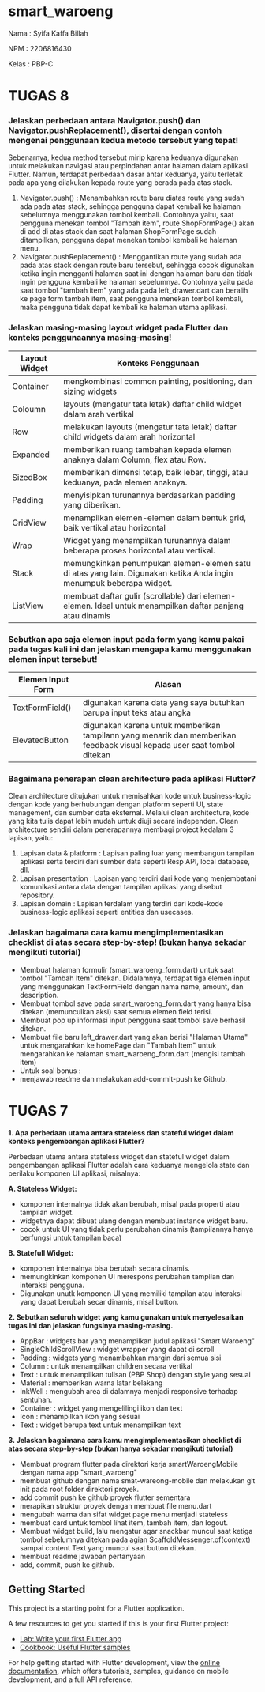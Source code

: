 # smart_waroeng

Nama    : Syifa Kaffa Billah

NPM     : 2206816430

Kelas   : PBP-C

# TUGAS 8
### Jelaskan perbedaan antara Navigator.push() dan Navigator.pushReplacement(), disertai dengan contoh mengenai penggunaan kedua metode tersebut yang tepat!

Sebenarnya, kedua method tersebut mirip karena keduanya digunakan untuk melakukan navigasi atau perpindahan antar halaman dalam aplikasi Flutter. Namun, terdapat perbedaan dasar antar keduanya, yaitu terletak pada apa yang dilakukan kepada route yang berada pada atas stack.

1. Navigator.push() : Menambahkan route baru diatas route yang sudah ada pada atas stack, sehingga pengguna dapat kembali ke halaman sebelumnya menggunakan tombol kembali. Contohnya yaitu, saat pengguna menekan tombol "Tambah item", route ShopFormPage() akan di add di atas stack dan saat halaman ShopFormPage sudah ditampilkan, pengguna dapat menekan tombol kembali ke halaman menu.
2. Navigator.pushReplacement() : Menggantikan route yang sudah ada pada atas stack dengan route baru tersebut, sehingga cocok digunakan ketika ingin mengganti halaman saat ini dengan halaman baru dan tidak ingin pengguna kembali ke halaman sebelumnya. Contohnya yaitu pada saat tombol "tambah item" yang ada pada left_drawer.dart dan beralih ke page form tambah item, saat pengguna menekan tombol kembali, maka pengguna tidak dapat kembali ke halaman utama aplikasi.

### Jelaskan masing-masing layout widget pada Flutter dan konteks penggunaannya masing-masing!

| Layout Widget | Konteks Penggunaan |
| ----- | ----- |
| Container | mengkombinasi common painting, positioning, dan sizing widgets |
| Coloumn | layouts (mengatur tata letak) daftar child widget dalam arah vertikal |
| Row | melakukan layouts (mengatur tata letak) daftar child widgets dalam arah horizontal |
| Expanded | memberikan ruang tambahan kepada elemen anaknya dalam Column, flex atau Row.|
| SizedBox | memberikan dimensi tetap, baik lebar, tinggi, atau keduanya, pada elemen anaknya.|
| Padding | menyisipkan turunannya berdasarkan padding yang diberikan.|
| GridView | menampilkan elemen-elemen dalam bentuk grid, baik vertikal atau horizontal|
| Wrap | Widget yang menampilkan turunannya dalam beberapa proses horizontal atau vertikal.|
| Stack |  memungkinkan penumpukan elemen-elemen satu di atas yang lain. Digunakan ketika Anda ingin menumpuk beberapa widget.|
| ListView | membuat daftar gulir (scrollable) dari elemen-elemen. Ideal untuk menampilkan daftar panjang atau dinamis|

### Sebutkan apa saja elemen input pada form yang kamu pakai pada tugas kali ini dan jelaskan mengapa kamu menggunakan elemen input tersebut!
| Elemen Input Form | Alasan |
| ----- | ----- |
| TextFormField() | digunakan karena data yang saya butuhkan barupa input teks atau angka|
| ElevatedButton | digunakan karena untuk memberikan tampilann yang menarik dan memberikan feedback visual kepada user saat tombol ditekan |

### Bagaimana penerapan clean architecture pada aplikasi Flutter?
Clean architecture ditujukan untuk memisahkan kode untuk business-logic dengan kode yang berhubungan dengan platform seperti UI, state management, dan sumber data eksternal. Melalui clean architecture, kode yang kita tulis dapat lebih mudah untuk diuji secara independen. Clean architecture sendiri dalam penerapannya membagi project kedalam 3 lapisan, yaitu: 

1. Lapisan data & platform : Lapisan paling luar yang membangun tampilan aplikasi serta terdiri dari sumber data seperti Resp API, local database, dll. 
2. Lapisan presentation : Lapisan yang terdiri dari kode yang menjembatani komunikasi antara data dengan tampilan aplikasi yang disebut repository. 
3. Lapisan domain : Lapisan terdalam yang terdiri dari kode-kode business-logic aplikasi seperti entities dan usecases.

### Jelaskan bagaimana cara kamu mengimplementasikan checklist di atas secara step-by-step! (bukan hanya sekadar mengikuti tutorial)
- Membuat halaman formulir (smart_waroeng_form.dart) untuk saat tombol "Tambah Item" ditekan. Didalamnya, terdapat tiga elemen input yang menggunakan TextFormField dengan nama name, amount, dan description. 
- Membuat tombol save pada smart_waroeng_form.dart yang hanya bisa ditekan (memunculkan aksi) saat semua elemen field terisi.
- Membuat pop up informasi input pengguna saat tombol save berhasil ditekan.
- Membuat file baru left_drawer.dart yang akan berisi "Halaman Utama" untuk mengarahkan ke homePage dan "Tambah Item" untuk mengarahkan ke halaman smart_waroeng_form.dart (mengisi tambah item)
- Untuk soal bonus :
- menjawab readme dan melakukan add-commit-push ke Github.

# TUGAS 7
**1. Apa perbedaan utama antara stateless dan stateful widget dalam konteks pengembangan aplikasi Flutter?**
   
   Perbedaan utama antara stateless widget dan stateful widget dalam pengembangan aplikasi Flutter adalah cara keduanya mengelola state dan perilaku komponen UI aplikasi, misalnya:

**A. Stateless Widget:**
- komponen internalnya tidak akan berubah, misal pada properti atau tampilan widget.
- widgetnya dapat dibuat ulang dengan membuat instance widget baru.
- cocok untuk UI yang tidak perlu perubahan dinamis (tampilannya hanya berfungsi untuk tampilan baca)
  
**B. Statefull Widget:**
- komponen internalnya bisa berubah secara dinamis.
- memungkinkan komponen UI merespons perubahan tampilan dan interaksi pengguna.
- Digunakan unutk komponen UI yang memiliki tampilan atau interaksi yang dapat berubah secar dinamis, misal button.

**2. Sebutkan seluruh widget yang kamu gunakan untuk menyelesaikan tugas ini dan jelaskan fungsinya masing-masing.**
- AppBar : widgets bar yang menampilkan judul aplikasi "Smart Waroeng"
- SingleChildScrollView : widget wrapper yang dapat di scroll
- Padding : widgets yang menambahkan margin dari semua sisi
- Column : untuk menampilkan children secara vertikal
- Text : untuk menampilkan tulisan (PBP Shop) dengan style yang sesuai 
- Material : memberikan warna latar belakang
- InkWell : mengubah area di dalamnya menjadi responsive terhadap sentuhan.
- Container : widget yang mengelilingi ikon dan text
- Icon : menampilkan ikon yang sesuai
- Text : widget berupa text untuk menampilkan text

**3. Jelaskan bagaimana cara kamu mengimplementasikan checklist di atas secara step-by-step (bukan hanya sekadar mengikuti tutorial)**
- Membuat program flutter pada direktori kerja smartWaroengMobile dengan nama app "smart_waroeng"
- membuat github dengan nama smat-wareong-mobile dan melakukan git init pada root folder direktori proyek.
- add commit push ke github proyek flutter sementara
- merapikan struktur proyek dengan membuat file menu.dart
- mengubah warna dan sifat widget page menu menjadi stateless
- membuat card untuk tombol lihat item, tambah item, dan logout.
- Membuat widget build, lalu mengatur agar snackbar muncul saat ketiga tombol sebelumnya ditekan pada agian  ScaffoldMessenger.of(context) sampai content Text yang muncul saat button ditekan.
- membuat readme jawaban pertanyaan
- add, commit, push ke github.

## Getting Started

This project is a starting point for a Flutter application.

A few resources to get you started if this is your first Flutter project:

- [Lab: Write your first Flutter app](https://docs.flutter.dev/get-started/codelab)
- [Cookbook: Useful Flutter samples](https://docs.flutter.dev/cookbook)

For help getting started with Flutter development, view the
[online documentation](https://docs.flutter.dev/), which offers tutorials,
samples, guidance on mobile development, and a full API reference.
